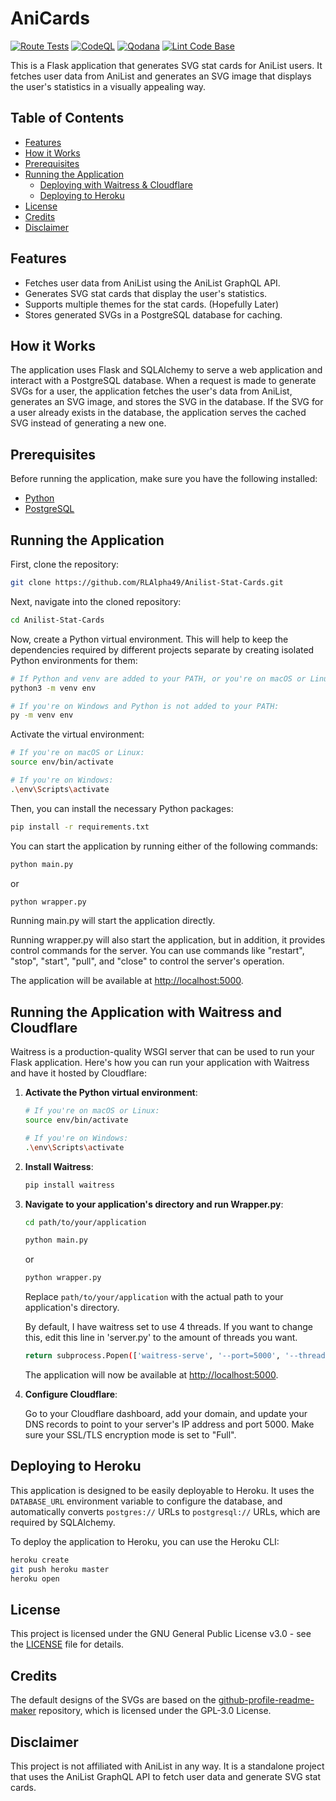 # AniCards

[![Route Tests](https://github.com/RLAlpha49/AniCards/actions/workflows/route-tests.yml/badge.svg)](https://github.com/RLAlpha49/AniCards/actions/workflows/route-tests.yml)
[![CodeQL](https://github.com/RLAlpha49/AniCards/actions/workflows/codeql.yml/badge.svg)](https://github.com/RLAlpha49/AniCards/actions/workflows/codeql.yml)
[![Qodana](https://github.com/RLAlpha49/AniCards/actions/workflows/code_quality.yml/badge.svg)](https://github.com/RLAlpha49/AniCards/actions/workflows/code_quality.yml)
[![Lint Code Base](https://github.com/RLAlpha49/AniCards/actions/workflows/super-linter.yml/badge.svg)](https://github.com/RLAlpha49/AniCards/actions/workflows/super-linter.yml)

This is a Flask application that generates SVG stat cards for AniList users. It fetches user data from AniList and generates an SVG image that displays the user's statistics in a visually appealing way.

## Table of Contents

- [Features](#features)
- [How it Works](#how-it-works)
- [Prerequisites](#prerequisites)
- [Running the Application](#running-the-application)
  - [Deploying with Waitress & Cloudflare](#running-the-application-with-waitress-and-cloudflare)
  - [Deploying to Heroku](#deploying-to-heroku)
- [License](#license)
- [Credits](#credits)
- [Disclaimer](#disclaimer)

## Features

- Fetches user data from AniList using the AniList GraphQL API.
- Generates SVG stat cards that display the user's statistics.
- Supports multiple themes for the stat cards. (Hopefully Later)
- Stores generated SVGs in a PostgreSQL database for caching.

## How it Works

The application uses Flask and SQLAlchemy to serve a web application and interact with a PostgreSQL database. When a request is made to generate SVGs for a user, the application fetches the user's data from AniList, generates an SVG image, and stores the SVG in the database. If the SVG for a user already exists in the database, the application serves the cached SVG instead of generating a new one.

## Prerequisites

Before running the application, make sure you have the following installed:

- [Python](https://www.python.org/downloads/)
- [PostgreSQL](https://www.postgresql.org/download/)

## Running the Application

First, clone the repository:

```bash
git clone https://github.com/RLAlpha49/Anilist-Stat-Cards.git
```

Next, navigate into the cloned repository:

```bash
cd Anilist-Stat-Cards
```

Now, create a Python virtual environment. This will help to keep the dependencies required by different projects separate by creating isolated Python environments for them:

```bash
# If Python and venv are added to your PATH, or you're on macOS or Linux:
python3 -m venv env

# If you're on Windows and Python is not added to your PATH:
py -m venv env
```

Activate the virtual environment:

```bash
# If you're on macOS or Linux:
source env/bin/activate

# If you're on Windows:
.\env\Scripts\activate
```

Then, you can install the necessary Python packages:

```bash
pip install -r requirements.txt
```

You can start the application by running either of the following commands:

```bash
python main.py
```

or

```bash
python wrapper.py
```

Running main.py will start the application directly.

Running wrapper.py will also start the application, but in addition, it provides control commands for the server. You can use commands like "restart", "stop", "start", "pull", and "close" to control the server's operation.

The application will be available at [http://localhost:5000](http://localhost:5000).

## Running the Application with Waitress and Cloudflare

Waitress is a production-quality WSGI server that can be used to run your Flask application. Here's how you can run your application with Waitress and have it hosted by Cloudflare:

1. **Activate the Python virtual environment**:

    ```bash
    # If you're on macOS or Linux:
    source env/bin/activate

    # If you're on Windows:
    .\env\Scripts\activate
    ```

2. **Install Waitress**:

    ```bash
    pip install waitress
    ```

3. **Navigate to your application's directory and run Wrapper.py**:

    ```bash
    cd path/to/your/application
    ```

    ```bash
    python main.py
    ```

    or

    ```bash
    python wrapper.py
    ```

    Replace `path/to/your/application` with the actual path to your application's directory.

    By default, I have waitress set to use 4 threads. If you want to change this, edit this line in 'server.py' to the amount of threads you want.

    ```bash
    return subprocess.Popen(['waitress-serve', '--port=5000', '--threads=4', 'main:app'], stdout=subprocess.PIPE)
    ```

    The application will now be available at [http://localhost:5000](http://localhost:5000).

5. **Configure Cloudflare**:

    Go to your Cloudflare dashboard, add your domain, and update your DNS records to point to your server's IP address and port 5000. Make sure your SSL/TLS encryption mode is set to "Full".

## Deploying to Heroku

This application is designed to be easily deployable to Heroku. It uses the `DATABASE_URL` environment variable to configure the database, and automatically converts `postgres://` URLs to `postgresql://` URLs, which are required by SQLAlchemy.

To deploy the application to Heroku, you can use the Heroku CLI:

```bash
heroku create
git push heroku master
heroku open
```

## License

This project is licensed under the GNU General Public License v3.0 - see the [LICENSE](LICENSE) file for details.

## Credits

The default designs of the SVGs are based on the [github-profile-readme-maker](https://github.com/VishwaGauravIn/github-profile-readme-maker) repository, which is licensed under the GPL-3.0 License.

## Disclaimer

This project is not affiliated with AniList in any way. It is a standalone project that uses the AniList GraphQL API to fetch user data and generate SVG stat cards.

